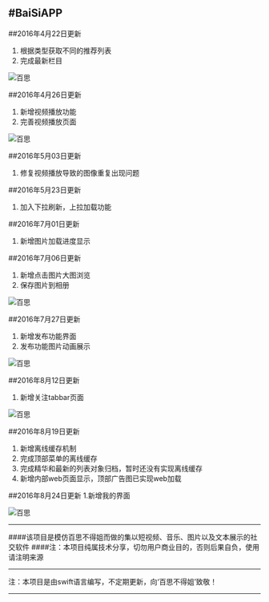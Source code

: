 #BaiSiAPP
---

##2016年4月22日更新
1. 根据类型获取不同的推荐列表
2. 完成最新栏目  

![百思](https://github.com/ashen-zhao/baisiapp/blob/master/screenshots/164201714.gif)  

 
##2016年4月26日更新
1. 新增视频播放功能
2. 完善视频播放页面  

![百思](https://github.com/ashen-zhao/baisiapp/blob/master/screenshots/1605032123.gif)   


##2016年5月03日更新
1. 修复视频播放导致的图像重复出现问题  
 
##2016年5月23日更新
1. 加入下拉刷新，上拉加载功能

##2016年7月01日更新
1. 新增图片加载进度显示
 
##2016年7月06日更新
1. 新增点击图片大图浏览  
2. 保存图片到相册  

![百思](https://github.com/ashen-zhao/baisiapp/blob/master/screenshots/1607061133.gif)   

##2016年7月27日更新  
1. 新增发布功能界面  
2. 发布功能图片动画展示  

![百思](https://github.com/ashen-zhao/baisiapp/blob/master/screenshots/1607271503.gif)   

##2016年8月12日更新  
1. 新增关注tabbar页面    

![百思](https://github.com/ashen-zhao/baisiapp/blob/master/screenshots/1608120942.gif)   
 
##2016年8月19日更新  
1. 新增离线缓存机制
2. 完成顶部菜单的离线缓存
3. 完成精华和最新的列表对象归档，暂时还没有实现离线缓存
4. 新增内部web页面显示，顶部广告图已实现web加载

##2016年8月24日更新
1.新增我的界面


![百思](https://github.com/ashen-zhao/baisiapp/blob/master/screenshots/1608241523.png)  


---
####该项目是模仿百思不得姐而做的集以短视频、音乐、图片以及文本展示的社交软件
####注：本项目纯属技术分享，切勿用户商业目的，否则后果自负，使用请注明来源

---


注：本项目是由swift语言编写，不定期更新，向‘百思不得姐’致敬！

---
